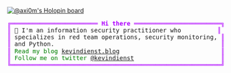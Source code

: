 [![@axi0m's Holopin board](https://holopin.io/api/user/board?user=rphi)](https://holopin.io/@rphi)

<pre style="font-family:Menlo,'DejaVu Sans Mono',consolas,'Courier New',monospace"><span style="color: #af00ff; text-decoration-color: #af00ff">╔════════════════════════ </span><span style="color: #af00ff; text-decoration-color: #af00ff; font-weight: bold">Hi there</span><span style="color: #af00ff; text-decoration-color: #af00ff"> ════════════════════════╗</span> <a href="https://kevindienst.blog">Kevin Dienst</a>              
<span style="color: #af00ff; text-decoration-color: #af00ff">║</span> 👋 I&#x27;m an information security practitioner who          <span style="color: #af00ff; text-decoration-color: #af00ff">║</span> <span style="color: #008080; text-decoration-color: #008080">┣━━ </span>🐍 Python             
<span style="color: #af00ff; text-decoration-color: #af00ff">║</span> specializes in red team operations, security monitoring, <span style="color: #af00ff; text-decoration-color: #af00ff">║</span> <span style="color: #008080; text-decoration-color: #008080">┣━━ </span>👀 Security Monitoring
<span style="color: #af00ff; text-decoration-color: #af00ff">║</span> and Python.                                              <span style="color: #af00ff; text-decoration-color: #af00ff">║</span> <span style="color: #008080; text-decoration-color: #008080">┗━━ </span>💥 Red Team Operations
<span style="color: #af00ff; text-decoration-color: #af00ff">║</span> <span style="color: #008000; text-decoration-color: #008000">Read my blog </span><span style="color: #008000; text-decoration-color: #008000"><a href="https://kevindienst.blog">kevindienst.blog</a></span>                            <span style="color: #af00ff; text-decoration-color: #af00ff">║</span>                           
<span style="color: #af00ff; text-decoration-color: #af00ff">║</span> <span style="color: #008000; text-decoration-color: #008000">Follow me on twitter </span><span style="color: #008000; text-decoration-color: #008000"><a href="https://twitter.com/kevindienst">@kevindienst</a></span>                        <span style="color: #af00ff; text-decoration-color: #af00ff">║</span>                           
<span style="color: #af00ff; text-decoration-color: #af00ff">╚══════════════════════════════════════════════════════════╝</span>                           
</pre>
